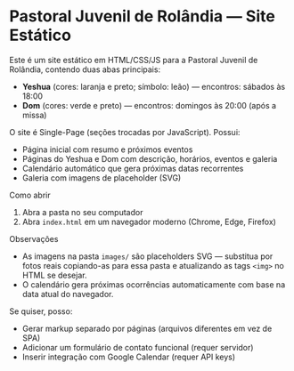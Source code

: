 # Pastoral Juvenil de Rolândia — Site Estático

Este é um site estático em HTML/CSS/JS para a Pastoral Juvenil de Rolândia, contendo duas abas principais:
- **Yeshua** (cores: laranja e preto; símbolo: leão) — encontros: sábados às 18:00
- **Dom** (cores: verde e preto) — encontros: domingos às 20:00 (após a missa)

O site é Single-Page (seções trocadas por JavaScript). Possui:
- Página inicial com resumo e próximos eventos
- Páginas do Yeshua e Dom com descrição, horários, eventos e galeria
- Calendário automático que gera próximas datas recorrentes
- Galeria com imagens de placeholder (SVG)

Como abrir
1. Abra a pasta no seu computador
2. Abra `index.html` em um navegador moderno (Chrome, Edge, Firefox)

Observações
- As imagens na pasta `images/` são placeholders SVG — substitua por fotos reais copiando-as para essa pasta e atualizando as tags `<img>` no HTML se desejar.
- O calendário gera próximas ocorrências automaticamente com base na data atual do navegador.

Se quiser, posso:
- Gerar markup separado por páginas (arquivos diferentes em vez de SPA)
- Adicionar um formulário de contato funcional (requer servidor)
- Inserir integração com Google Calendar (requer API keys)

